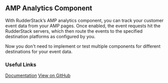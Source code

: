 ## AMP Analytics Component

With RudderStack’s AMP analytics component, you can track your customer event data from your AMP pages. Once enabled, the event requests hit the RudderStack servers, which then route the events to the specified destination platforms as configured by you.

Now you don't need to implement or test multiple components for different destinations for your event data.

### Useful Links

[Documentation](https://docs.rudderstack.com/rudderstack-sdk-integration-guides/amp-analytics)
[View on GitHub](https://github.com/rudderlabs/rudder-sdk-amp)

